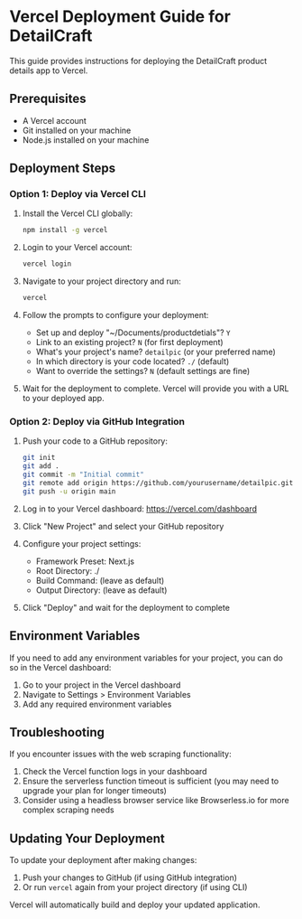 # Vercel Deployment Guide for DetailCraft

This guide provides instructions for deploying the DetailCraft product details app to Vercel.

## Prerequisites

- A Vercel account
- Git installed on your machine
- Node.js installed on your machine

## Deployment Steps

### Option 1: Deploy via Vercel CLI

1. Install the Vercel CLI globally:
   ```bash
   npm install -g vercel
   ```

2. Login to your Vercel account:
   ```bash
   vercel login
   ```

3. Navigate to your project directory and run:
   ```bash
   vercel
   ```

4. Follow the prompts to configure your deployment:
   - Set up and deploy "~/Documents/productdetials"? `Y`
   - Link to an existing project? `N` (for first deployment)
   - What's your project's name? `detailpic` (or your preferred name)
   - In which directory is your code located? `./` (default)
   - Want to override the settings? `N` (default settings are fine)

5. Wait for the deployment to complete. Vercel will provide you with a URL to your deployed app.

### Option 2: Deploy via GitHub Integration

1. Push your code to a GitHub repository:
   ```bash
   git init
   git add .
   git commit -m "Initial commit"
   git remote add origin https://github.com/yourusername/detailpic.git
   git push -u origin main
   ```

2. Log in to your Vercel dashboard: https://vercel.com/dashboard

3. Click "New Project" and select your GitHub repository

4. Configure your project settings:
   - Framework Preset: Next.js
   - Root Directory: ./
   - Build Command: (leave as default)
   - Output Directory: (leave as default)

5. Click "Deploy" and wait for the deployment to complete

## Environment Variables

If you need to add any environment variables for your project, you can do so in the Vercel dashboard:

1. Go to your project in the Vercel dashboard
2. Navigate to Settings > Environment Variables
3. Add any required environment variables

## Troubleshooting

If you encounter issues with the web scraping functionality:

1. Check the Vercel function logs in your dashboard
2. Ensure the serverless function timeout is sufficient (you may need to upgrade your plan for longer timeouts)
3. Consider using a headless browser service like Browserless.io for more complex scraping needs

## Updating Your Deployment

To update your deployment after making changes:

1. Push your changes to GitHub (if using GitHub integration)
2. Or run `vercel` again from your project directory (if using CLI)

Vercel will automatically build and deploy your updated application.

